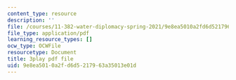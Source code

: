 ```yaml
---
content_type: resource
description: ''
file: /courses/11-382-water-diplomacy-spring-2021/9e8ea5010a2fd6d5217963a35013e01d_w2HASHQ8nYw.pdf
file_type: application/pdf
learning_resource_types: []
ocw_type: OCWFile
resourcetype: Document
title: 3play pdf file
uid: 9e8ea501-0a2f-d6d5-2179-63a35013e01d
---
```

